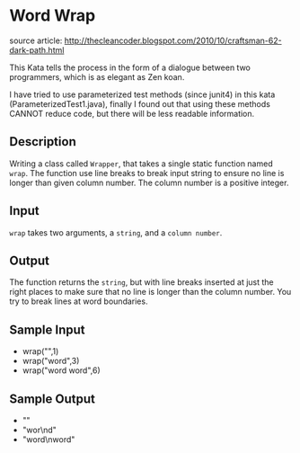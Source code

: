 # Word Wrap

source article: http://thecleancoder.blogspot.com/2010/10/craftsman-62-dark-path.html

This Kata tells the process in the form of a dialogue between two programmers,
which is as elegant as Zen koan.

I have tried to use parameterized test methods (since junit4) in this kata (ParameterizedTest1.java),
finally I found out that using these methods CANNOT reduce code, 
but there will be less readable information.

## Description

Writing a class called `Wrapper`, that takes a single static function named `wrap`.
The function use line breaks to break input string to ensure 
no line is longer than given column number.
The column number is a positive integer.

## Input

`wrap` takes two arguments, a `string`, and a `column number`. 

## Output

The function returns the `string`, but with line breaks inserted at just the right places 
to make sure that no line is longer than the column number.
You try to break lines at word boundaries.

## Sample Input

* wrap("",1)
* wrap("word",3)
* wrap("word word",6)

## Sample Output

* ""
* "wor\nd"
* "word\nword"
